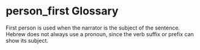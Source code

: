 # person_first Glossary
First person is used when the narrator is the subject of the sentence. Hebrew does not always use a pronoun, since the verb suffix or prefix can show its subject. 